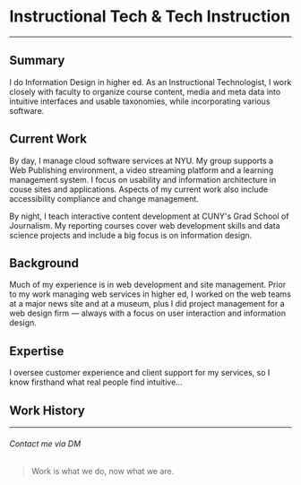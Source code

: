 # Instructional Tech & Tech Instruction

---

## Summary
I do Information Design in higher ed. As an Instructional Technologist, I work closely with faculty to organize course content, media and meta data into intuitive interfaces and usable taxonomies, while incorporating various software.

## Current Work
By day, I manage cloud software services at NYU. My group supports a Web Publishing environment, a video streaming platform and a learning management system. I focus on usability and information architecture in couse sites and applications. Aspects of my current work also include accessibility compliance and change management.

By night, I teach interactive content development at CUNY's Grad School of Journalism. My reporting courses cover web development skills and data science projects and include a big focus is on information design.

## Background
Much of my experience is in web development and site management. Prior to my work managing web services in higher ed, I worked on the web teams at a major news site and at a museum, plus I did project management for a web design firm — always with a focus on user interaction and information design.

## Expertise
I oversee customer experience and client support for my services, so I know firsthand what real people find intuitive...

## Work History


---

###### Contact me via DM

>Work is what we do, now what we are.

